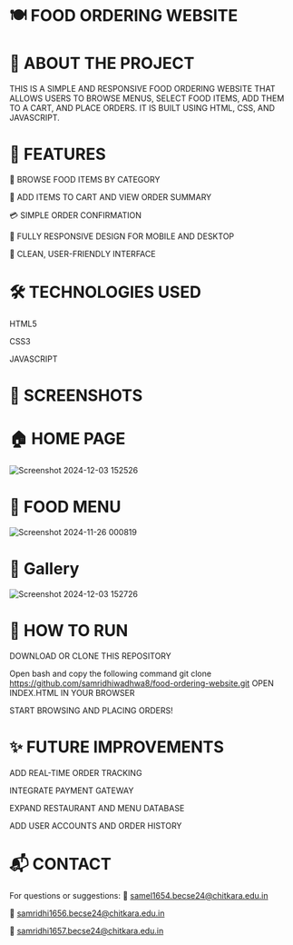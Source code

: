 # 🍽️ FOOD ORDERING WEBSITE
# 📖 ABOUT THE PROJECT
THIS IS A SIMPLE AND RESPONSIVE FOOD ORDERING WEBSITE THAT ALLOWS USERS TO BROWSE MENUS, SELECT FOOD ITEMS, ADD THEM TO A CART, AND PLACE ORDERS. IT IS BUILT USING HTML, CSS, AND JAVASCRIPT.

# 🚀 FEATURES
🍕 BROWSE FOOD ITEMS BY CATEGORY

📝 ADD ITEMS TO CART AND VIEW ORDER SUMMARY

💳 SIMPLE ORDER CONFIRMATION

📱 FULLY RESPONSIVE DESIGN FOR MOBILE AND DESKTOP

🎨 CLEAN, USER-FRIENDLY INTERFACE

# 🛠️ TECHNOLOGIES USED
HTML5

CSS3

JAVASCRIPT

# 📸 SCREENSHOTS
# 🏠 HOME PAGE
![Screenshot 2024-12-03 152526](https://github.com/user-attachments/assets/aaafa97c-513a-4899-a217-929fbe665b17)
# 🍔 FOOD MENU
![Screenshot 2024-11-26 000819](https://github.com/user-attachments/assets/2a857b65-4d8e-482c-9d46-db17c220c4ac)

# 🛒 Gallery
![Screenshot 2024-12-03 152726](https://github.com/user-attachments/assets/d83332f3-3c2a-4906-b79e-13413e2dcdda)

# 📂 HOW TO RUN
DOWNLOAD OR CLONE THIS REPOSITORY


Open bash and copy the following command
git clone https://github.com/samridhiwadhwa8/food-ordering-website.git
OPEN INDEX.HTML IN YOUR BROWSER

START BROWSING AND PLACING ORDERS!

# ✨ FUTURE IMPROVEMENTS
ADD REAL-TIME ORDER TRACKING

INTEGRATE PAYMENT GATEWAY

EXPAND RESTAURANT AND MENU DATABASE

ADD USER ACCOUNTS AND ORDER HISTORY

# 📬 CONTACT
For questions or suggestions:
📧 samel1654.becse24@chitkara.edu.in


📧 samridhi1656.becse24@chitkara.edu.in


📧 samridhi1657.becse24@chitkara.edu.in

